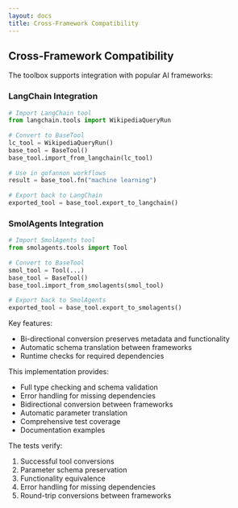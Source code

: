 ```yaml
---      
layout: docs      
title: Cross-Framework Compatibility      
---      
```

## Cross-Framework Compatibility

The toolbox supports integration with popular AI frameworks:

### LangChain Integration

```python  
# Import LangChain tool  
from langchain.tools import WikipediaQueryRun  
  
# Convert to BaseTool  
lc_tool = WikipediaQueryRun()  
base_tool = BaseTool()  
base_tool.import_from_langchain(lc_tool)  
  
# Use in gofannon workflows  
result = base_tool.fn("machine learning")  
  
# Export back to LangChain  
exported_tool = base_tool.export_to_langchain()  
```

### SmolAgents Integration

```python
# Import SmolAgents tool  
from smolagents.tools import Tool  
  
# Convert to BaseTool  
smol_tool = Tool(...)  
base_tool = BaseTool()  
base_tool.import_from_smolagents(smol_tool)  
  
# Export back to SmolAgents  
exported_tool = base_tool.export_to_smolagents()  
```

Key features:

- Bi-directional conversion preserves metadata and functionality
- Automatic schema translation between frameworks
- Runtime checks for required dependencies

This implementation provides:
- Full type checking and schema validation
- Error handling for missing dependencies
- Bidirectional conversion between frameworks
- Automatic parameter translation
- Comprehensive test coverage
- Documentation examples

The tests verify:
1. Successful tool conversions
2. Parameter schema preservation
3. Functionality equivalence
4. Error handling for missing dependencies
5. Round-trip conversions between frameworks

